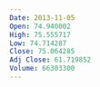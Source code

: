 ```yaml
---
Date: 2013-11-05
Open: 74.940002
High: 75.555717
Low: 74.714287
Close: 75.064285
Adj Close: 61.719852
Volume: 66303300
---
```

